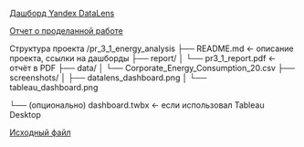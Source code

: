 [Дашборд Yandex DataLens](https://datalens.yandex/y89nlzepnlyij)

[Отчет о проделанной работе]()

Структура проекта
/pr_3_1_energy_analysis
├── README.md              ← описание проекта, ссылки на дашборды
├── report/
│   └── pr3_1_report.pdf   ← отчёт в PDF
├── data/
│   └── Corporate_Energy_Consumption_20.csv
├── screenshots/
│   ├── datalens_dashboard.png
│   └── tableau_dashboard.png

└── (опционально) dashboard.twbx  ← если использовал Tableau Desktop

[Исходный файл](https://github.com/St73-oss/DEP-MGPU/tree/main/Module03/%D0%9F%D1%80%D0%B0%D0%BA%D1%82%D0%B8%D1%87%D0%B5%D1%81%D0%BA%D0%B0%D1%8F%20%D1%80%D0%B0%D0%B1%D0%BE%D1%82%D0%B0%203.1/data)
